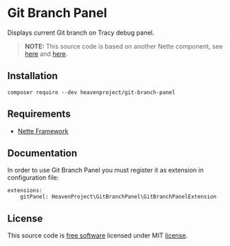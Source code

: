 # Git Branch Panel

Displays current Git branch on Tracy debug panel.

> **NOTE:** This source code is based on another Nette component,
see [here](http://addons.nette.org/vojtech-vondra/gitbranch-debug-panel)
and [here](https://gist.github.com/vvondra/3645108).

## Installation

`composer require --dev heavenproject/git-branch-panel`

## Requirements

- [Nette Framework](https://github.com/nette/nette)

## Documentation

In order to use Git Branch Panel you must register it as extension in configuration file:

```neon
extensions:
    gitPanel: HeavenProject\GitBranchPanel\GitBranchPanelExtension
```

## License

This source code is [free software](http://www.gnu.org/philosophy/free-sw.html)
licensed under MIT [license](license.md).
